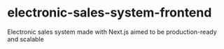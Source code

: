 # electronic-sales-system-frontend
Electronic sales system made with Next.js aimed to be production-ready and scalable
